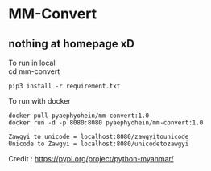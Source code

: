# MM-Convert
## nothing at homepage xD
To run in local <br>
cd mm-convert
```
pip3 install -r requirement.txt
```

To run with docker <br>
```
docker pull pyaephyohein/mm-convert:1.0
docker run -d -p 8080:8080 pyaephyohein/mm-convert:1.0
```
``` 
Zawgyi to unicode = localhost:8080/zawgyitounicode
Unicode to Zawgyi = localhost:8080/unicodetozawgyi
```
Credit : https://pypi.org/project/python-myanmar/
